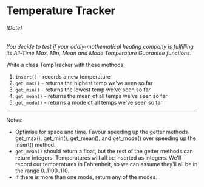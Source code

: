 # Temperature Tracker
###### [Date]

_You decide to test if your oddly-mathematical heating company is fulfilling its All-Time Max, Min, Mean and Mode Temperature Guarantee functions._

Write a class TempTracker with these methods:

1. `insert()` - records a new temperature
2. `get_max()` - returns the highest temp we've seen so far
3. `get_min()` - returns the lowest temp we've seen so far
4. `get_mean()` - returns the mean of all temps we've seen so far
5. `get_mode()` - returns a mode of all temps we've seen so far

---

Notes:
* Optimise for space and time. Favour speeding up the getter methods get_max(), get_min(), get_mean(), and get_mode() over speeding up the insert() method.
* `get_mean()` should return a float, but the rest of the getter methods can return integers. Temperatures will all be inserted as integers. We'll record our temperatures in Fahrenheit, so we can assume they'll all be in the range 0..1100..110.
* If there is more than one mode, return any of the modes.
